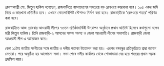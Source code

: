 রেলপথমন্ত্রী মো. জিল্লুল হাকিম বলেছেন, রাজবাড়ীতে বাংলাদেশের সবচেয়ে বড় রেলওয়ে কারখানা হবে। ১০৫ একর জমি নিয়ে এ কারখানা প্রতিষ্ঠিত হবে। এখানে দোতলাবিশিষ্ট স্টেশনও নির্মাণ করা হবে। রাজবাড়ীকে ‘রেলওয়ে শহরে’ পরিণত করা হবে।

রাজবাড়ীতে আজ রোববার আওয়ামী লীগের ৭৫তম প্রতিষ্ঠাবার্ষিকী উদ্‌যাপন অনুষ্ঠানে প্রধান অতিথি হিসেবে কথাগুলো বলেন মন্ত্রী জিল্লুল হাকিম। তিনি রাজবাড়ী-২ আসনের সংসদ সদস্য ও জেলা আওয়ামী লীগের সভাপতি। রাজবাড়ী জেলা আওয়ামী লীগ এ আয়োজন করে।

বেলা ১১টায় জাতীয় সংগীতের সঙ্গে জাতীয় ও দলীয় পতাকা উত্তোলন করা হয়। এরপর বঙ্গবন্ধুর প্রতিকৃতিতে শ্রদ্ধা জানান নেতারা। পরে অনুষ্ঠিত হয় আলোচনা সভা। সভা শেষে দলীয় কার্যালয় থেকে শোভাযাত্রা বের হয়ে শহরের প্রধান সড়ক প্রদক্ষিণ করে।
